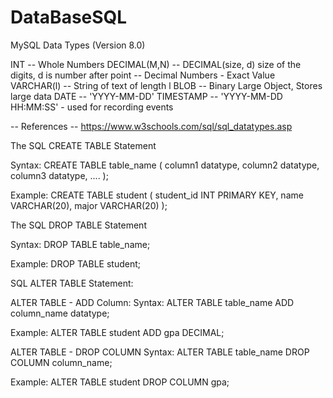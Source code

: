 # DataBaseSQL

MySQL Data Types (Version 8.0)

INT               -- Whole Numbers
DECIMAL(M,N)      -- DECIMAL(size, d) size of the digits, d is number after point
                  -- Decimal Numbers - Exact Value
VARCHAR(l)        -- String of text of length l
BLOB              -- Binary Large Object, Stores large data
DATE              -- 'YYYY-MM-DD'
TIMESTAMP         -- 'YYYY-MM-DD HH:MM:SS' - used for recording events

-- References
-- https://www.w3schools.com/sql/sql_datatypes.asp

The SQL CREATE TABLE Statement

Syntax:
CREATE TABLE table_name (
    column1 datatype,
    column2 datatype,
    column3 datatype,
   ....
);

Example:
CREATE TABLE student (
    student_id INT PRIMARY KEY,
    name       VARCHAR(20),
    major      VARCHAR(20)
);

The SQL DROP TABLE Statement

Syntax:
DROP TABLE table_name;

Example:
DROP TABLE student;

SQL ALTER TABLE Statement:

ALTER TABLE - ADD Column:
Syntax:
ALTER TABLE table_name
ADD column_name datatype;

Example:
ALTER TABLE student 
ADD gpa DECIMAL;

ALTER TABLE - DROP COLUMN
Syntax:
ALTER TABLE table_name
DROP COLUMN column_name;

Example:
ALTER TABLE student 
DROP COLUMN gpa;

